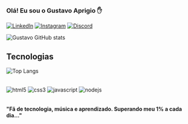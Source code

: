 
### Olá! Eu sou o Gustavo Aprigio ✋
[![Linkedln](https://img.shields.io/badge/LinkedIn-0077B5?style=for-the-badge&logo=linkedin&logoColor=white)](https://www.linkedin.com/in/gustavo-aprigio-b34585112/)
[![Instagram](https://img.shields.io/badge/Instagram-E4405F?style=for-the-badge&logo=instagram&logoColor=white)](https://www.instagram.com/gustavinho12bass/)
[![Discord](https://img.shields.io/badge/Discord-7289DA?style=for-the-badge&logo=discord&logoColor=white)](<http://www.discord.com/1161493642498805810")[![Youtube](https://img.shields.io/badge/YouTube-FF0000?style=for-the-badge&logo=youtube&logoColor=white)](https://www.youtube.com/@GustavoAprigio">)

![Gustavo GitHub stats](https://github-readme-stats.vercel.app/api?username=devgustavoaprigio&show_icons=true&theme=dracula)

## Tecnologias

![Top Langs](https://github-readme-stats.vercel.app/api/top-langs/?username=devgustavoaprigio&langs_count=8)

<div style="display: inline_block"><br>
<img align="center" alt="html5" src="https://img.shields.io/badge/HTML5-E34F26?style=for-the-badge&logo=html5&logoColor=white"/> 
<img align="center" alt="css3" src="https://img.shields.io/badge/CSS3-1572B6?style=for-the-badge&logo=css3&logoColor=white"/> 
<img align="center" alt="javascript" src="https://img.shields.io/badge/JavaScript-F7DF1E?style=for-the-badge&logo=javascript&logoColor=black"/> 
<img align="center" alt="nodejs" src="https://img.shields.io/badge/Node.js-43853D?style=for-the-badge&logo=node.js&logoColor=white"/> 
</div>
<div stykle="display: inline_block"><br>
</div>
<br><b>"Fã de tecnologia, música e aprendizado. Superando meu 1% a cada dia..." </b><br>
